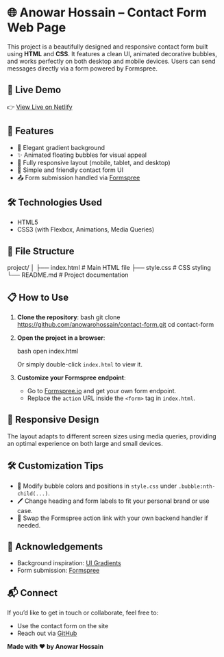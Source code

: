 
# 🌐 Anowar Hossain – Contact Form Web Page

This project is a beautifully designed and responsive contact form built using **HTML** and **CSS**. It features a clean UI, animated decorative bubbles, and works perfectly on both desktop and mobile devices. Users can send messages directly via a form powered by Formspree.

## 🔗 Live Demo

👉 [View Live on Netlify](https://msganowar.netlify.app)

## 🚀 Features

- 🎨 Elegant gradient background
- ✨ Animated floating bubbles for visual appeal
- 📱 Fully responsive layout (mobile, tablet, and desktop)
- 💬 Simple and friendly contact form UI
- 📤 Form submission handled via [Formspree](https://formspree.io)


## 🛠️ Technologies Used

- HTML5
- CSS3 (with Flexbox, Animations, Media Queries)

## 📁 File Structure


project/
│
├── index.html          # Main HTML file
├── style.css           # CSS styling
└── README.md           # Project documentation


## 📋 How to Use

1. **Clone the repository**:
   bash
   git clone https://github.com/anowarohossain/contact-form.git
   cd contact-form

2. **Open the project in a browser**:

   bash
   open index.html


   Or simply double-click `index.html` to view it.

3. **Customize your Formspree endpoint**:

   * Go to [Formspree.io](https://formspree.io) and get your own form endpoint.
   * Replace the `action` URL inside the `<form>` tag in `index.html`.


## 📱 Responsive Design

The layout adapts to different screen sizes using media queries, providing an optimal experience on both large and small devices.


## 🛠️ Customization Tips

* 🌈 Modify bubble colors and positions in `style.css` under `.bubble:nth-child(...)`.
* 🖊️ Change heading and form labels to fit your personal brand or use case.
* 🔄 Swap the Formspree action link with your own backend handler if needed.

## 🙌 Acknowledgements

* Background inspiration: [UI Gradients](https://uigradients.com)
* Form submission: [Formspree](https://formspree.io)


## 📬 Connect

If you’d like to get in touch or collaborate, feel free to:

* Use the contact form on the site
* Reach out via [GitHub](https://github.com/anowarohossain)


**Made with ❤️ by Anowar Hossain**



